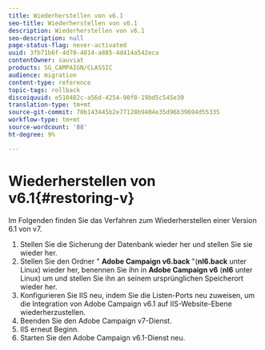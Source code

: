 ```yaml
---
title: Wiederherstellen von v6.1
seo-title: Wiederherstellen von v6.1
description: Wiederherstellen von v6.1
seo-description: null
page-status-flag: never-activated
uuid: 3fb71b6f-4d70-4814-a885-4d414a542eca
contentOwner: sauviat
products: SG_CAMPAIGN/CLASSIC
audience: migration
content-type: reference
topic-tags: rollback
discoiquuid: e510482c-a56d-4254-90f8-19bd5c545e30
translation-type: tm+mt
source-git-commit: 70b143445b2e77128b9404e35d96b39694d55335
workflow-type: tm+mt
source-wordcount: '88'
ht-degree: 9%

---
```



# Wiederherstellen von v6.1{#restoring-v}

Im Folgenden finden Sie das Verfahren zum Wiederherstellen einer Version 6.1 von v7.

1. Stellen Sie die Sicherung der Datenbank wieder her und stellen Sie sie wieder her.
1. Stellen Sie den Ordner &quot; **Adobe Campaign v6.back** &quot;(**nl6.back** unter Linux) wieder her, benennen Sie ihn in **Adobe Campaign v6** (**nl6** unter Linux) um und stellen Sie ihn an seinem ursprünglichen Speicherort wieder her.
1. Konfigurieren Sie IIS neu, indem Sie die Listen-Ports neu zuweisen, um die Integration von Adobe Campaign v6.1 auf IIS-Website-Ebene wiederherzustellen.
1. Beenden Sie den Adobe Campaign v7-Dienst.
1. IIS erneut Beginn.
1. Starten Sie den Adobe Campaign v6.1-Dienst neu.

